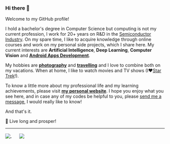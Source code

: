 ### Hi there 👋
  
Welcome to my GitHub profile!

I hold a bachelor's degree in Computer Science but computing is not my current profession, I work for 20+ years on R&D in the [Semiconductor Industry](https://en.wikipedia.org/wiki/Semiconductor_industry). On my spare time, I like to acquire knowledge through online courses and work on my personal side projects, which I share here. My current interests are **Artificial Intelligence**, **Deep Learning**, **Computer Vision** and [**Android Apps Development**](https://mohb.dev).

My hobbies are [**photography**](https://haraldoalbergaria.photos) and [**travelling**](https://nos2viajando.net/solo) and I love to combine both on my vacations. When at home, I like to watch movies and TV shows (I❤️[Star Trek](https://intl.startrek.com/shows)!).

To know a little more about my professional life and my learning achievements, please visit [**my personal website**](https://haraldofilho.github.io). I hope you enjoy what you see here, and in case any of my codes be helpful to you, please <a href="mailto:haraldo@mohb.dev">send me a message</a>, I would really like to know!

And that's it.

🖖 Live long and prosper!

<hr>

<a href="https://github.com/anuraghazra/github-readme-stats">
  <img align="center" src="https://github-readme-stats-one-tau.vercel.app/api/top-langs/?username=haraldofilho&layout=compact&custom_title=Most%20Used%20Languages&card_width=281&langs_count=9&hide=jupyter%20notebook&exclude_repo=CS-Labs_Unicamp,Knapsack-Problem,CVND_Career-Projects,CVND_Exercises,github-readme-stats" />
</a>
&nbsp&nbsp&nbsp&nbsp&nbsp
<a href="https://github.com/anuraghazra/github-readme-stats">
  <img align="center" src="https://github-readme-stats-one-tau.vercel.app/api?username=haraldofilho&custom_title=Repos%20Activity%20Stats&line_height=29&show_icons=true&include_all_commits=true&hide=issues&exclude_repo=CS-Labs_Unicamp,Knapsack-Problem,CVND_Career-Projects,CVND_Exercises,The-Map-Group,github-readme-stats" />
</a>
